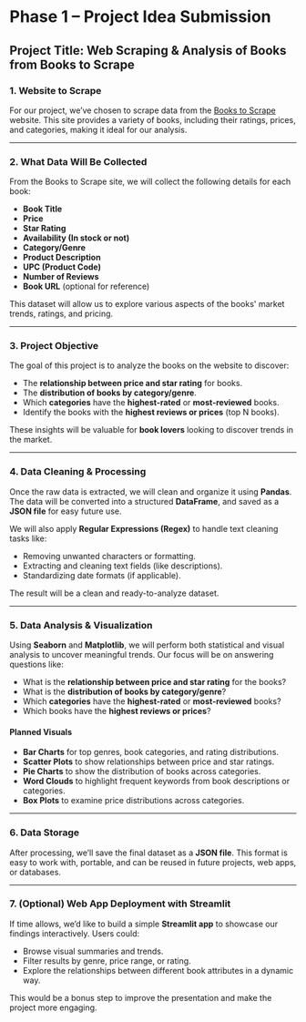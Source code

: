 # Phase 1 – Project Idea Submission  

## Project Title: Web Scraping & Analysis of Books from Books to Scrape

### 1. Website to Scrape  

For our project, we’ve chosen to scrape data from the [Books to Scrape](https://books.toscrape.com/) website. This site provides a variety of books, including their ratings, prices, and categories, making it ideal for our analysis.

---

### 2. What Data Will Be Collected  

From the Books to Scrape site, we will collect the following details for each book:

- **Book Title**
- **Price**
- **Star Rating**
- **Availability (In stock or not)**
- **Category/Genre**
- **Product Description**
- **UPC (Product Code)**
- **Number of Reviews**
- **Book URL** (optional for reference)

This dataset will allow us to explore various aspects of the books' market trends, ratings, and pricing.

---

### 3. Project Objective  

The goal of this project is to analyze the books on the website to discover:

- The **relationship between price and star rating** for books.
- The **distribution of books by category/genre**.
- Which **categories** have the **highest-rated** or **most-reviewed** books.
- Identify the books with the **highest reviews or prices** (top N books).
  
These insights will be valuable for **book lovers** looking to discover trends in the market.

---

### 4. Data Cleaning & Processing  

Once the raw data is extracted, we will clean and organize it using **Pandas**. The data will be converted into a structured **DataFrame**, and saved as a **JSON file** for easy future use.

We will also apply **Regular Expressions (Regex)** to handle text cleaning tasks like:

- Removing unwanted characters or formatting.
- Extracting and cleaning text fields (like descriptions).
- Standardizing date formats (if applicable).

The result will be a clean and ready-to-analyze dataset.

---

### 5. Data Analysis & Visualization  

Using **Seaborn** and **Matplotlib**, we will perform both statistical and visual analysis to uncover meaningful trends. Our focus will be on answering questions like:

- What is the **relationship between price and star rating** for the books?
- What is the **distribution of books by category/genre**?
- Which **categories** have the **highest-rated** or **most-reviewed** books?
- Which books have the **highest reviews or prices**?

#### Planned Visuals

- **Bar Charts** for top genres, book categories, and rating distributions.
- **Scatter Plots** to show relationships between price and star ratings.
- **Pie Charts** to show the distribution of books across categories.
- **Word Clouds** to highlight frequent keywords from book descriptions or categories.
- **Box Plots** to examine price distributions across categories.

---

### 6. Data Storage  

After processing, we’ll save the final dataset as a **JSON file**. This format is easy to work with, portable, and can be reused in future projects, web apps, or databases.

---

### 7. (Optional) Web App Deployment with Streamlit  

If time allows, we’d like to build a simple **Streamlit app** to showcase our findings interactively. Users could:

- Browse visual summaries and trends.
- Filter results by genre, price range, or rating.
- Explore the relationships between different book attributes in a dynamic way.

This would be a bonus step to improve the presentation and make the project more engaging.
